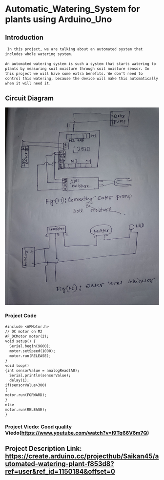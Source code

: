 # Automatic_Watering_System for plants using Arduino_Uno
 ## Introduction
 ``` 
  In this project, we are talking about an automated system that includes whole watering system.

An automated watering system is such a system that starts watering to plants by measuring soil moisture through soil moisture sensor. In this project we will have some extra benefits. We don’t need to control this watering, because the device will make this automatically when it will need it.
```

## Circuit Diagram
![Image](circuit.jpg)
### Project Code

```
#include <AFMotor.h>
// DC motor on M2
AF_DCMotor motor(2);
void setup() {
  Serial.begin(9600);          
  motor.setSpeed(1000);
  motor.run(RELEASE);
}
void loop()
{int sensorValue = analogRead(A0);
  Serial.println(sensorValue);
  delay(1);       
if(sensorValue>300)
{
motor.run(FORWARD);
}
else
motor.run(RELEASE);
}
```
### Project Viedo: Good quality Viedo(https://www.youtube.com/watch?v=l9Tq66V6m7Q)

## Project Description Link: https://create.arduino.cc/projecthub/Saikan45/automated-watering-plant-f853d8?ref=user&ref_id=1150184&offset=0


